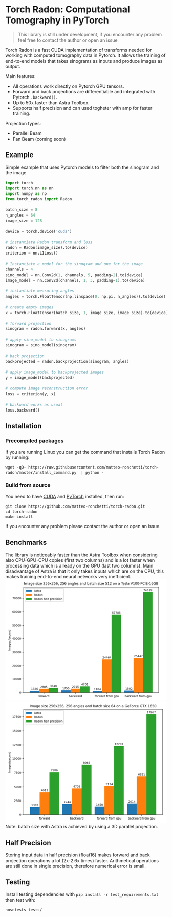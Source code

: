 # Torch Radon: Computational Tomography in PyTorch
> This library is still under development, if you encounter any problem feel free to contact the author or open an issue

Torch Radon is a fast CUDA implementation of transforms needed for
working with computed tomography data in Pytorch. It allows the training of end-to-end models that takes sinograms as inputs and produce images as output.

Main features:
 - All operations work directly on Pytorch GPU tensors.
 - Forward and back projections are differentiable and integrated with Pytorch `.backward()`.
 - Up to 50x faster than Astra Toolbox.
 - Supports half precision and can used togheter with amp for faster training.
 
Projection types:
 - Parallel Beam
 - Fan Beam (coming soon)
 
## Example
Simple example that uses Pytorch models to filter both the sinogram and the image
```python
import torch
import torch.nn as nn
import numpy as np
from torch_radon import Radon

batch_size = 8
n_angles = 64
image_size = 128

device = torch.device('cuda')

# instantiate Radon transform and loss
radon = Radon(image_size).to(device)
criterion = nn.L1Loss()

# Instantiate a model for the sinogram and one for the image
channels = 4
sino_model = nn.Conv2d(1, channels, 5, padding=2).to(device)
image_model = nn.Conv2d(channels, 1, 3, padding=1).to(device)

# instantiate measuring angles
angles = torch.FloatTensor(np.linspace(0, np.pi, n_angles)).to(device)

# create empty images
x = torch.FloatTensor(batch_size, 1, image_size, image_size).to(device)

# forward projection
sinogram = radon.forward(x, angles)

# apply sino_model to sinograms
sinogram = sino_model(sinogram)

# back projection
backprojected = radon.backprojection(sinogram, angles)

# apply image_model to backprojected images
y = image_model(backprojected)

# compute image reconstruction error
loss = criterion(y, x)

# backward works as usual
loss.backward()
```

## Installation
### Precompiled packages
If you are running Linux you can get the command that installs Torch Radon by running:
```shell script
wget -qO- https://raw.githubusercontent.com/matteo-ronchetti/torch-radon/master/install_command.py  | python -
```
### Build from source
You need to have [CUDA](https://developer.nvidia.com/cuda-toolkit) and [PyTorch](https://pytorch.org/get-started/locally/) installed, then run:
```shell script
git clone https://github.com/matteo-ronchetti/torch-radon.git
cd torch-radon
make install
```
If you encounter any problem please contact the author or open an issue.

## Benchmarks
The library is noticeably faster than the Astra Toolbox when considering also CPU-GPU-CPU copies (first two columns) and is a lot faster when processing data which is already on the GPU (last two columns). Main disadvantage of Astra is that it only takes inputs which are on the CPU, this makes training end-to-end neural networks very inefficient.
![V100 Benchmark](V100.png?raw=true)
![GTX1650 Benchmark](gtx1650.png?raw=true)
Note: batch size with Astra is achieved by using a 3D parallel projection.

## Half Precision
Storing input data in half precision (float16) makes forward and back projection operations a lot (2x-2.6x times) faster.
Arithmetical operations are still done in single precision, therefore numerical error is small.

## Testing
Install testing dependencies with `pip install -r test_requirements.txt`
then test with:
```shell script
nosetests tests/
```
